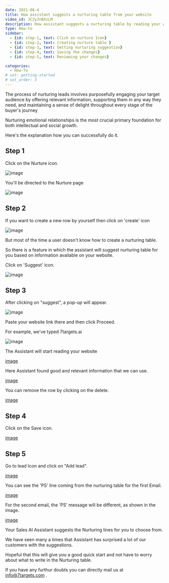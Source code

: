 ```yaml
---
date: 2021-06-4
title: How assistant suggests a nurturing table from your website
video_id: JC2yJnBXzLM
description: How assistant suggests a nurturing table by reading your website.
type: How-to
sidebar:
  - {id: step-1, text: Click on nurture Icon}
  - {id: step-2, text: Creating nurture table }
  - {id: step-3, text: Getting nurturing suggestion}
  - {id: step-4, text: Saving the changes}
  - {id: step-5, text: Reviewing your changes}

categories:
  - How-To
# set: getting-started
# set_order: 3
---
```


The process of nurturing leads involves purposefully engaging your target audience by offering relevant information, supporting them in any way they need, and maintaining a sense of delight throughout every stage of the buyer's journey

Nurturing emotional relationships is the most crucial primary foundation for both intellectual and social growth.


Here's the explanation how you can successfully do it.


## Step 1
Click on the Nurture icon. 

![image](../../images/Nurturing-1.png)

You'll be directed to the Nurture page

![image](../../images/Nurturing-2.png)

## Step 2
If you want to create a new row by yourself then click on 'create' icon

![image](../../images/Nurturing-3.png)

But most of the time a user doesn't know how to create a nurturing table. 

So there is a feature in which the assistant will suggest nurturing table for you based on information available on your website.

Click on 'Suggest' icon.

![image](../../images/Nurturing-4.png)



## Step 3

After clicking on "suggest", a pop-up will appear.

![image](../../images/Nurturing-5.png)

Paste your website link there and then click Proceed. 

For example, we've typed  7targets.ai 

![image](../../images/Nurturing-6.png)

The Assistant will start reading your website 

[image](../../images/Nurturing-7.png)

Here Assistant found good and relevant information that we can use.

[image](../../images/Nurturing-8.png)

You can remove the row by clicking on the delete.

[image](../../images/Nurturing-9.png)


## Step 4

Click on the Save icon.

[image](../../images/Nurturing-10.png)

## Step 5

Go to lead Icon and click on "Add lead".

[image](../../images/Nurturing-11.png)


You can see the 'PS' line coming from the nurturing table for the first Email.

[image](../../images/Nurturing-12.png)


For the second email, the 'PS' message will be different, as shown in the image.

[image](../../images/Nurturing-13.png)



Your Sales AI Assistant suggests the Nurturing lines for you to choose from. 

We have seen many a times that Assistant has surprised a lot of our customers with the suggestions. 

Hopeful that this will give you a good quick start and not have to worry about what to write in the Nurturing table.

If you have any furthur doubts you can directly mail us at info@7targets.com .
